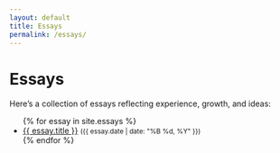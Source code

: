 ```yaml
---
layout: default
title: Essays
permalink: /essays/
---
```


# Essays

Here’s a collection of essays reflecting experience, growth, and ideas:

<ul>
  {% for essay in site.essays %}
    <li>
      <a href="{{ essay.url }}">{{ essay.title }}</a>
      <small>({{ essay.date | date: "%B %d, %Y" }})</small>
    </li>
  {% endfor %}
</ul>